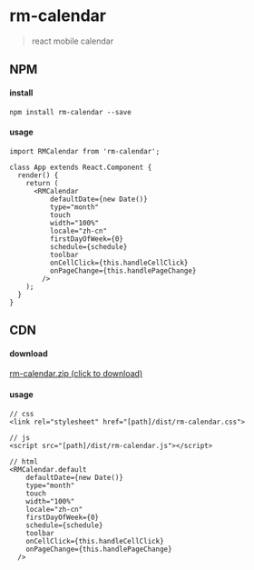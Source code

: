 # rm-calendar

> react mobile calendar

## NPM

#### install

`npm install rm-calendar --save`

#### usage

```
import RMCalendar from 'rm-calendar';

class App extends React.Component {
  render() {
    return (
      <RMCalendar
          defaultDate={new Date()}
          type="month"
          touch
          width="100%"
          locale="zh-cn"
          firstDayOfWeek={0}
          schedule={schedule}
          toolbar
          onCellClick={this.handleCellClick}
          onPageChange={this.handlePageChange}
        />
    );
  }
}
```

## CDN

#### download

[rm-calendar.zip (click to download)](https://github.com/longlongago2/rm-calendar/archive/master.zip)

#### usage

```
// css
<link rel="stylesheet" href="[path]/dist/rm-calendar.css">

// js
<script src="[path]/dist/rm-calendar.js"></script>

// html
<RMCalendar.default
    defaultDate={new Date()}
    type="month"
    touch
    width="100%"
    locale="zh-cn"
    firstDayOfWeek={0}
    schedule={schedule}
    toolbar
    onCellClick={this.handleCellClick}
    onPageChange={this.handlePageChange}
  />
```
